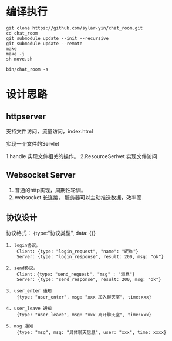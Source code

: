 # 编译执行
```
git clone https://github.com/sylar-yin/chat_room.git
cd chat_room
git submodule update --init --recursive
git submodule update --remote
make
make -j
sh move.sh

bin/chat_room -s
```

# 设计思路
## httpserver

支持文件访问，流量访问，index.html

实现一个文件的Servlet

1.handle 实现文件相关的操作。
2.ResourceSerlvet 实现文件访问

## Websocket Server
1. 普通的http实现，周期性轮训。
2. websocket 长连接， 服务器可以主动推送数据，效率高

## 协议设计
协议格式： {type:"协议类型", data: {}}
```
1. login协议。 
    Client: {type: "login_request", "name": "昵称"}
    Server: {type: "login_response", result: 200, msg: "ok"}
    
2. send协议。
    Client：{type: "send_request", "msg" : "消息"}
    Server: {type: "send_response", result: 200, msg: "ok"}
    
3. user_enter 通知
    {type: "user_enter", msg: "xxx 加入聊天室", time:xxx}
    
4. user_leave 通知
    {type: "user_leave", msg: "xxx 离开聊天室", time:xxx}
    
5. msg 通知
    {type: "msg", msg: "具体聊天信息", user: "xxx", time: xxxx}
```
